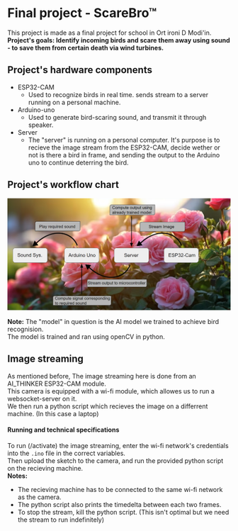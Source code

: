 # Final project - ScareBro™

This project is made as a final project for school in Ort ironi D Modi'in. </br>
<b>Project's goals: Identify incoming birds and scare them away using sound - to save them from certain death via wind turbines.</b>

## Project's hardware components

* ESP32-CAM
  * Used to recognize birds in real time. sends stream to a server running on a personal machine.
* Arduino-uno
  * Used to generate bird-scaring sound, and transmit it through speaker.
* Server
  * The "server" is running on a personal computer. It's purpose is to recieve the image stream from the ESP32-CAM, decide wether or not is there a bird in frame, and sending the output to the Arduino uno to continue deterring the bird.

## Project's workflow chart
![workflow_chart](Untitled.png?raw=true "Workflow chart")

<b>Note:</b> The "model" in question is the AI model we trained to achieve bird recognision.</br>
The model is trained and ran using openCV in python.

## Image streaming

As mentioned before, The image streaming here is done from an AI_THINKER ESP32-CAM module.</br>
This camera is equipped with a wi-fi module, which allowes us to run a websocket-server on it.</br>
We then run a python script which recieves the image on a differrent machine. (In this case a laptop)

#### Running and technical specifications

To run (/activate) the image streaming, enter the wi-fi network's credentials into the ```.ino``` file in the correct variables.</br>
Then upload the sketch to the camera, and run the provided python script on the recieving machine.</br>
<b>Notes:</b></br>
* The recieving machine has to be connected to the same wi-fi network as the camera.
* The python script also prints the timedelta between each two frames.
* To stop the stream, kill the python script. (This isn't optimal but we need the stream to run indefinitely)
